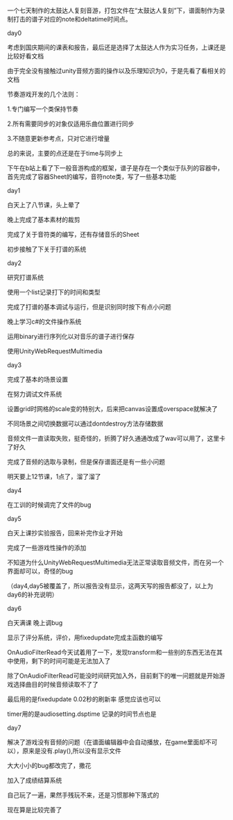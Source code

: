 ##
一个七天制作的太鼓达人复刻音游，打包文件在“太鼓达人复刻”下，谱面制作为录制打击的谱子对应的note和deltatime时间点。

day0

考虑到国庆期间的课表和报告，最后还是选择了太鼓达人作为实习任务，上课还是比较好看文档

由于完全没有接触过unity音频方面的操作以及乐理知识为0，于是先看了看相关的文档

节奏游戏开发的几个法则：

1.专门编写一个类保持节奏

2.所有需要同步的对象仅适用乐曲位置进行同步

3.不随意更新参考点，只对它进行增量

总的来说，主要的点还是在于time与同步上

下午在b站上看了下一般音游构成的框架，谱子是存在一个类似于队列的容器中，首先完成了容器Sheet的编写，音符note类，写了一些基本功能



day1

白天上了八节课，头上晕了

晚上完成了基本素材的裁剪

完成了关于音符类的编写，还有存储音乐的Sheet

初步接触了下关于打谱的系统

day2

研究打谱系统

使用一个list记录打下的时间和类型

完成了打谱的基本调试与运行，但是识别同时按下有点小问题

晚上学习c#的文件操作系统

运用binary进行序列化以对音乐的谱子进行保存

使用UnityWebRequestMultimedia

day3

完成了基本的场景设置

在努力调试文件系统

设置grid时网格的scale变的特别大，后来把canvas设置成overspace就解决了

不同场景之间切换数据可以通过dontdestroy方法存储数据

音频文件一直读取失败，挺奇怪的，折腾了好久通通改成了wav可以用了，这里卡了好久

完成了音频的选取与录制，但是保存谱面还是有一些小问题

明天要上12节课，1点了，溜了溜了

day4

在工训的时候调完了文件的bug

day5

白天上课抄实验报告，回来补完作业才开始

完成了一些游戏性操作的添加

不知道为什么UnityWebRequestMultimedia无法正常读取音频文件，而在另一个界面却可以，奇怪的bug

（day4,day5被覆盖了，所以报告没有显示，这两天写的报告都没了，以上为day6的补充说明）

day6

白天满课 晚上调bug

显示了评分系统，评价，用fixedupdate完成主函数的编写

OnAudioFilterRead今天试着用了一下，发现transform和一些别的东西无法在其中使用，剩下的时间可能是无法加入了

除了OnAudioFilterRead可能没时间研究加入外，目前剩下的唯一问题就是开始游戏选择曲目的时候音频读取不了了

最后用的是fixedupdate 0.02秒的刷新率 感觉应该也可以

timer用的是audiosetting.dsptime 记录的时间节点也是

day7

解决了游戏没有音频的问题（在谱面编辑器中会自动播放，在game里面却不可以），原来是没有.play(),所以没有显示文件

大大小小的bug都改完了，撒花

加入了成绩结算系统

自己玩了一遍，果然手残玩不来，还是习惯那种下落式的

现在算是比较完善了
